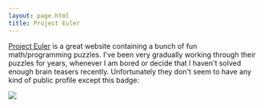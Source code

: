 ```yaml
---
layout: page.html
title: Project Euler
---
```


<a href="http://projecteuler.net/">Project Euler</a> is a great website containing a bunch of fun math/programming puzzles. I've been very gradually working through their puzzles for years, whenever I am bored or decide that I haven't solved enough brain teasers recently. Unfortunately they don't seem to have any kind of public profile except this badge:

<img src="http://projecteuler.net/profile/jdscheff.png">
